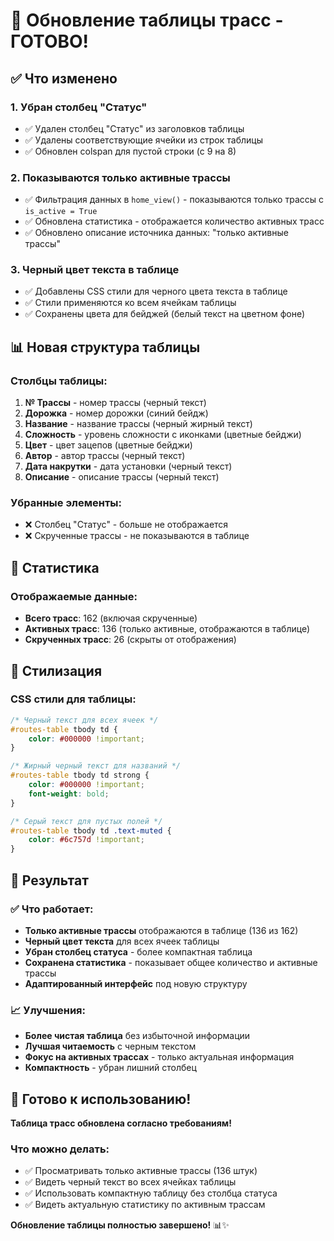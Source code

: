 # 🎉 Обновление таблицы трасс - ГОТОВО!

## ✅ Что изменено

### 1. **Убран столбец "Статус"**
- ✅ Удален столбец "Статус" из заголовков таблицы
- ✅ Удалены соответствующие ячейки из строк таблицы
- ✅ Обновлен colspan для пустой строки (с 9 на 8)

### 2. **Показываются только активные трассы**
- ✅ Фильтрация данных в `home_view()` - показываются только трассы с `is_active = True`
- ✅ Обновлена статистика - отображается количество активных трасс
- ✅ Обновлено описание источника данных: "только активные трассы"

### 3. **Черный цвет текста в таблице**
- ✅ Добавлены CSS стили для черного цвета текста в таблице
- ✅ Стили применяются ко всем ячейкам таблицы
- ✅ Сохранены цвета для бейджей (белый текст на цветном фоне)

## 📊 Новая структура таблицы

### Столбцы таблицы:
1. **№ Трассы** - номер трассы (черный текст)
2. **Дорожка** - номер дорожки (синий бейдж)
3. **Название** - название трассы (черный жирный текст)
4. **Сложность** - уровень сложности с иконками (цветные бейджи)
5. **Цвет** - цвет зацепов (цветные бейджи)
6. **Автор** - автор трассы (черный текст)
7. **Дата накрутки** - дата установки (черный текст)
8. **Описание** - описание трассы (черный текст)

### Убранные элементы:
- ❌ Столбец "Статус" - больше не отображается
- ❌ Скрученные трассы - не показываются в таблице

## 🎯 Статистика

### Отображаемые данные:
- **Всего трасс**: 162 (включая скрученные)
- **Активных трасс**: 136 (только активные, отображаются в таблице)
- **Скрученных трасс**: 26 (скрыты от отображения)

## 🎨 Стилизация

### CSS стили для таблицы:
```css
/* Черный текст для всех ячеек */
#routes-table tbody td {
    color: #000000 !important;
}

/* Жирный черный текст для названий */
#routes-table tbody td strong {
    color: #000000 !important;
    font-weight: bold;
}

/* Серый текст для пустых полей */
#routes-table tbody td .text-muted {
    color: #6c757d !important;
}
```

## 🚀 Результат

### ✅ Что работает:
- **Только активные трассы** отображаются в таблице (136 из 162)
- **Черный цвет текста** для всех ячеек таблицы
- **Убран столбец статуса** - более компактная таблица
- **Сохранена статистика** - показывает общее количество и активные трассы
- **Адаптированный интерфейс** под новую структуру

### 📈 Улучшения:
- **Более чистая таблица** без избыточной информации
- **Лучшая читаемость** с черным текстом
- **Фокус на активных трассах** - только актуальная информация
- **Компактность** - убран лишний столбец

## 🎉 Готово к использованию!

**Таблица трасс обновлена согласно требованиям!**

### Что можно делать:
- ✅ Просматривать только активные трассы (136 штук)
- ✅ Видеть черный текст во всех ячейках таблицы
- ✅ Использовать компактную таблицу без столбца статуса
- ✅ Видеть актуальную статистику по активным трассам

**Обновление таблицы полностью завершено!** 📊✨
